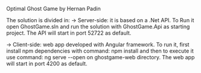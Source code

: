Optimal Ghost Game by Hernan Padin

The solution is divided in:
-> Server-side: it is based on a .Net API. To Run it open GhostGame.sln and run the solution with GhostGame.Api as starting project.
                The API will start in port 52722 as default.

-> Client-side: web app developed with Angular framework. To run it, first install npm dependencies with command: npm install and then to                   execute it use command: ng serve --open on ghostgame-web directory.
                The web app will start in port 4200 as default.
